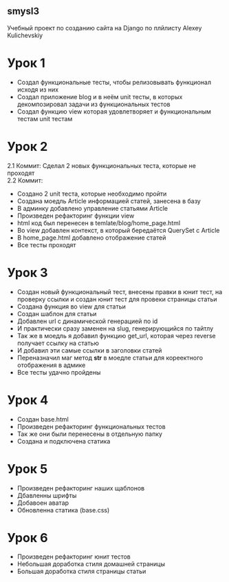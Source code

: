 ## smysl3
Учебный проект по созданию сайта на Django по плйлисту Alexey Kulichevskiy

# Урок 1
- Создал функциональные тесты, чтобы релизовывать функционал исходя из них
- Создал приложение blog и в неём unit тесты, в которых декомпозировал задачи из функциональных тестов
- Создал функцию view которая удовлетворяет и функциональным тестам unit тестам  

# Урок 2
2.1 Коммит: Сделал 2 новых функциональных теста, которые не проходят    
2.2 Коммит:
- Cоздано 2 unit теста, которые необходимо пройти
- Создана моедль Article информацией статей, занесена в базу
- В админку добавлено управление статьями Article
- Произведен рефакторинг функции view
- html код был перенесен в temlate/blog/home_page.html
- Во view добавлен контекст, в который бередаётся QuerySet с Article
- В home_page.html добавлено отображение статей
- Все тесты проходят 

# Урок 3
- Создан новый функциональный тест, внесены правки в юнит тест, на проверку ссылки и создан юнит тест для провеки страницы статьи
- Создана функция во view для статьи 
- Создан шаблон для статьи
- Добавлен url с динамической генерацией по id
- И практически сразу заменен на slug, генерирующийся по тайтлу
- Так же в моедль я добавил функцию get_url, которая через reverse получает ссылку на статью
- И добавил эти самые ссылки в заголовки статей
- Переназначил маг метод __str__ в моедле статьи для кореектного отображения в адмике 
- Все тесты удачно пройдены

# Урок 4
- Создан base.html
- Произведен рефакторинг функциональных тестов
- Так же они были перенесены в отдельную папку
- Создана и подключена статика

# Урок 5
- Произведен рефакторинг наших щаблонов
- Дбавленны шрифты
- Добавоен аватар
- Обновленна статика (base.css)

# Урок 6
- Произведен рефакторинг юнит тестов
- Небольшая доработка стиля домашней страницы
- Большая доработка стиля страницы статьи
